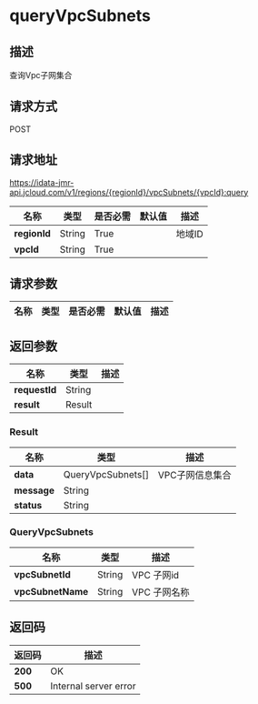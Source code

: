 # queryVpcSubnets


## 描述
查询Vpc子网集合

## 请求方式
POST

## 请求地址
https://idata-jmr-api.jcloud.com/v1/regions/{regionId}/vpcSubnets/{vpcId}:query

|名称|类型|是否必需|默认值|描述|
|---|---|---|---|---|
|**regionId**|String|True| |地域ID|
|**vpcId**|String|True| | |

## 请求参数
|名称|类型|是否必需|默认值|描述|
|---|---|---|---|---|


## 返回参数
|名称|类型|描述|
|---|---|---|
|**requestId**|String| |
|**result**|Result| |


### Result
|名称|类型|描述|
|---|---|---|
|**data**|QueryVpcSubnets[]|VPC子网信息集合|
|**message**|String| |
|**status**|String| |
### QueryVpcSubnets
|名称|类型|描述|
|---|---|---|
|**vpcSubnetId**|String|VPC 子网id|
|**vpcSubnetName**|String|VPC 子网名称|

## 返回码
|返回码|描述|
|---|---|
|**200**|OK|
|**500**|Internal server error|
